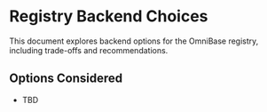 <!-- === OmniNode:Metadata ===
metadata_version: 0.1.0
protocol_version: 1.1.0
owner: OmniNode Team
copyright: OmniNode Team
schema_version: 1.1.0
name: registry_backend_choices.md
version: 1.0.0
uuid: 09f7bda4-f4f0-4274-8a53-25e5d8735625
author: OmniNode Team
created_at: 2025-05-22T17:18:16.674852
last_modified_at: 2025-05-22T21:19:13.620821
description: Stamped by ONEX
state_contract: state_contract://default
lifecycle: active
hash: 409273658658975d9b6ee198da01dd6f4ac75b2c8a07e248a1fc58582dd9f31d
entrypoint: python@registry_backend_choices.md
runtime_language_hint: python>=3.11
namespace: onex.stamped.registry_backend_choices
meta_type: tool
<!-- === /OmniNode:Metadata === -->


# Registry Backend Choices

This document explores backend options for the OmniBase registry, including trade-offs and recommendations.

## Options Considered
- TBD
